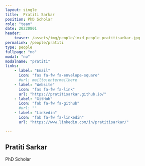 ```yaml
---
layout: single
title:  Pratiti Sarkar
position: PhD Scholar
role: "team"
date: 20220801
header:
    teaser: /assets/img/people/imxd_people_pratitisarkar.jpg
permalink: /people/pratiti
type: people
fullpage: "no"
modal: "no"
modalname: "pratiti"
links:
    - label: "Email"
      icon: "fas fa-fw fa-envelope-square"
      #url: mailto:entermailhere
    - label: "Website"
      icon: "fas fa-fw fa-link"
      url: "https://pratitisarkar.github.io/"
    - label: "GitHub"
      icon: "fab fa-fw fa-github"
      #url: ""
    - label: "Linkedin"
      icon: "fab fa-fw fa-linkedin"
      url: "https://www.linkedin.com/in/pratitisarkar/"
      
---
```


## Pratiti Sarkar
PhD Scholar


